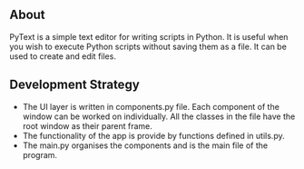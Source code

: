 ## About
PyText is a simple text editor for writing scripts in Python. It is useful when you wish to execute Python scripts without saving them as a file. It can be used to create and edit files.

## Development Strategy
* The UI layer is written in components.py file. Each component of the window can be worked on individually. All the classes in the file have the root window as their parent frame.
* The functionality of the app is provide by functions defined in utils.py.
* The main.py organises the components and is the main file of the program.